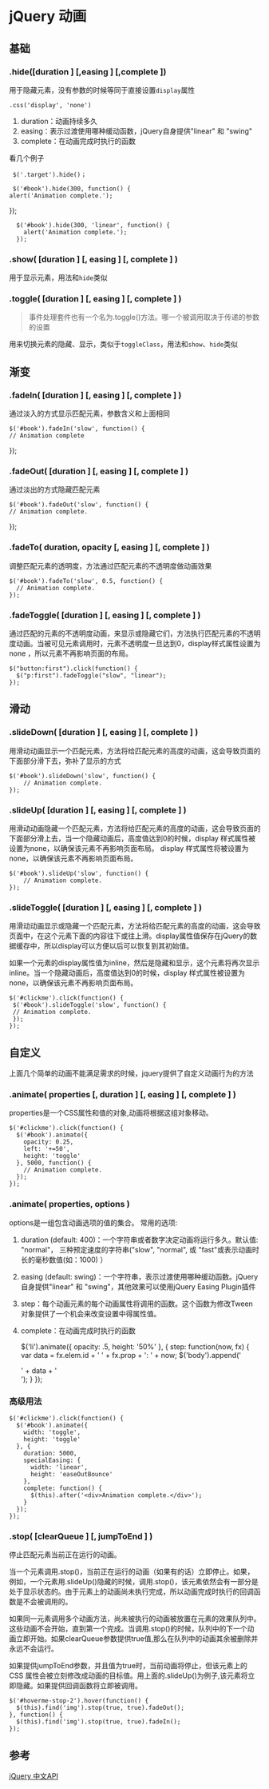 # jQuery 动画

## 基础

### .hide([duration ] [,easing ] [,complete ])

用于隐藏元素，没有参数的时候等同于直接设置`display`属性

	.css('display', 'none')

1. duration：动画持续多久
2. easing：表示过渡使用哪种缓动函数，jQuery自身提供"linear" 和 "swing"
3. complete：在动画完成时执行的函数

看几个例子

	 $('.target').hide()；

	 $('#book').hide(300, function() {
    alert('Animation complete.');
   });

	  $('#book').hide(300, 'linear', function() {
	    alert('Animation complete.');
	  });

### .show( [duration ] [, easing ] [, complete ] )

用于显示元素，用法和`hide`类似

### .toggle( [duration ] [, easing ] [, complete ] )

>事件处理套件也有一个名为.toggle()方法。哪一个被调用取决于传递的参数的设置

用来切换元素的隐藏、显示，类似于`toggleClass`，用法和`show`、`hide`类似

## 渐变

### .fadeIn( [duration ] [, easing ] [, complete ] )

通过淡入的方式显示匹配元素，参数含义和上面相同

	$('#book').fadeIn('slow', function() {
    // Animation complete
  });

### .fadeOut( [duration ] [, easing ] [, complete ] )

通过淡出的方式隐藏匹配元素

	$('#book').fadeOut('slow', function() {
    // Animation complete.
  });

### .fadeTo( duration, opacity [, easing ] [, complete ] )

调整匹配元素的透明度，方法通过匹配元素的不透明度做动画效果

	$('#book').fadeTo('slow', 0.5, function() {
	  // Animation complete.
	});

### .fadeToggle( [duration ] [, easing ] [, complete ] )

通过匹配的元素的不透明度动画，来显示或隐藏它们，方法执行匹配元素的不透明度动画。当被可见元素调用时，元素不透明度一旦达到0，display样式属性设置为none ，所以元素不再影响页面的布局。

	$("button:first").click(function() {
	  $("p:first").fadeToggle("slow", "linear");
	});

## 滑动

### .slideDown( [duration ] [, easing ] [, complete ] )

用滑动动画显示一个匹配元素，方法将给匹配元素的高度的动画，这会导致页面的下面部分滑下去，弥补了显示的方式

	$('#book').slideDown('slow', function() {
		// Animation complete.
	});

### .slideUp( [duration ] [, easing ] [, complete ] )

用滑动动画隐藏一个匹配元素，方法将给匹配元素的高度的动画，这会导致页面的下面部分滑上去，当一个隐藏动画后，高度值达到0的时候，display 样式属性被设置为none，以确保该元素不再影响页面布局。 display 样式属性将被设置为none，以确保该元素不再影响页面布局。

	$('#book').slideUp('slow', function() {
		// Animation complete.
	});

### .slideToggle( [duration ] [, easing ] [, complete ] )

用滑动动画显示或隐藏一个匹配元素，方法将给匹配元素的高度的动画，这会导致页面中，在这个元素下面的内容往下或往上滑。display属性值保存在jQuery的数据缓存中，所以display可以方便以后可以恢复到其初始值。

如果一个元素的display属性值为inline，然后是隐藏和显示，这个元素将再次显示inline。当一个隐藏动画后，高度值达到0的时候，display 样式属性被设置为none，以确保该元素不再影响页面布局。

	$('#clickme').click(function() {
	 $('#book').slideToggle('slow', function() {
	 // Animation complete.
	 });
	});

## 自定义

上面几个简单的动画不能满足需求的时候，jquery提供了自定义动画行为的方法

### .animate( properties [, duration ] [, easing ] [, complete ] )

properties是一个CSS属性和值的对象,动画将根据这组对象移动。

	$('#clickme').click(function() {
	  $('#book').animate({
	    opacity: 0.25,
	    left: '+=50',
	    height: 'toggle'
	  }, 5000, function() {
	    // Animation complete.
	  });
	});

### .animate( properties, options )

options是一组包含动画选项的值的集合。 常用的选项:

1. duration (default: 400)：一个字符串或者数字决定动画将运行多久。默认值: "normal"， 三种预定速度的字符串("slow", "normal", 或 "fast"或表示动画时长的毫秒数值(如：1000) ）
2. easing (default: swing)：一个字符串，表示过渡使用哪种缓动函数。jQuery自身提供"linear" 和 "swing"，其他效果可以使用jQuery Easing Plugin插件
3. step：每个动画元素的每个动画属性将调用的函数。这个函数为修改Tween 对象提供了一个机会来改变设置中得属性值。
4. complete：在动画完成时执行的函数

	$('li').animate({
	  opacity: .5,
	  height: '50%'
	},
	{
	  step: function(now, fx) {
	    var data = fx.elem.id + ' ' + fx.prop + ': ' + now;
	    $('body').append('<div>' + data + '</div>');
	  }
	});


### 高级用法

	$('#clickme').click(function() {
	  $('#book').animate({
	    width: 'toggle',
	    height: 'toggle'
	  }, {
	    duration: 5000,
	    specialEasing: {
	      width: 'linear',
	      height: 'easeOutBounce'
	    },
	    complete: function() {
	      $(this).after('<div>Animation complete.</div>');
	    }
	  });
	});

### .stop( [clearQueue ] [, jumpToEnd ] )

停止匹配元素当前正在运行的动画。

当一个元素调用.stop()，当前正在运行的动画（如果有的话）立即停止。如果，例如，一个元素用.slideUp()隐藏的时候，调用.stop()，该元素依然会有一部分是处于显示状态的。由于元素上的动画尚未执行完成，所以动画完成时执行的回调函数是不会被调用的。

如果同一元素调用多个动画方法，尚未被执行的动画被放置在元素的效果队列中。这些动画不会开始，直到第一个完成。当调用.stop()的时候，队列中的下一个动画立即开始。如果clearQueue参数提供true值,那么在队列中的动画其余被删除并永远不会运行。

如果提供jumpToEnd参数，并且值为true时，当前动画将停止，但该元素上的 CSS 属性会被立刻修改成动画的目标值。用上面的.slideUp()为例子,该元素将立即隐藏。如果提供回调函数将立即被调用。

	$('#hoverme-stop-2').hover(function() {
	  $(this).find('img').stop(true, true).fadeOut();
	}, function() {
	  $(this).find('img').stop(true, true).fadeIn();
	});

## 参考

[jQuery 中文API](http://www.css88.com/jqapi-1.9/)
